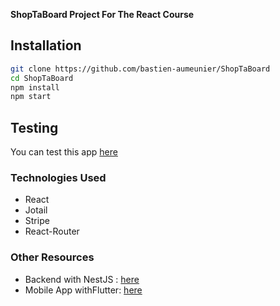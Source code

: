 **ShopTaBoard Project For The React Course**

## Installation

```bash
git clone https://github.com/bastien-aumeunier/ShopTaBoard
cd ShopTaBoard
npm install
npm start
```

## Testing

 You can test this app [here][front]

### Technologies Used

- React
- Jotail
- Stripe
- React-Router

### Other Resources
- Backend with NestJS : [here][back]
- Mobile App withFlutter: [here][mobile]

[front]: http://baumeunier.fr:3000
[mobile]: https://github.com/bastien-aumeunier/ShopTaBoard-Flutter
[back]: https://github.com/bastien-aumeunier/back-ecommerce